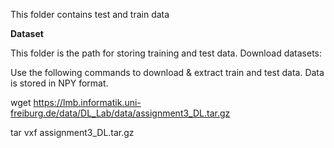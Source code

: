 This folder contains test and train data


**Dataset**

This folder is the path for storing training and test data. Download datasets:

Use the following commands to download & extract train and test data. Data is stored in NPY format.

wget https://lmb.informatik.uni-freiburg.de/data/DL_Lab/data/assignment3_DL.tar.gz

tar vxf assignment3_DL.tar.gz
